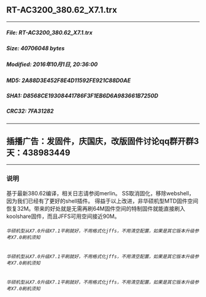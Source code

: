 ## RT-AC3200_380.62_X7.1.trx
 * * *
##### File: RT-AC3200_380.62_X7.1.trx
##### Size: 40706048 bytes
##### Modified: 2016年10月1日, 20:36:00
##### MD5: 2A88D3E452F8E4D11592FE921C88D0AE
##### SHA1: D8568CE19308441786F3F1EB6D6A983661B7250D
##### CRC32: 7FA31282
* * *
## 插播广告：发固件，庆国庆，改版固件讨论qq群开群3天：438983449
* * *
### 说明
基于最新380.62编译，相关日志请参阅merlin。
SS取消固化，移除webshell，因为我们已经有了更好的shell插件。
得益于以上改进，非华硕机型MTD固件空间恢复32M。带来的好处就是无需再刷64M固件空间的特制固件就能直接刷入koolshare固件，而且JFFS可用空间接近90M。

###### `华硕机型从X7.0升级X7.1平刷就好，不用格式化jffs，不用清空配置，如果是其它版本升级参考X7.0刷机须知`
###### `华硕机型从X7.0升级X7.1平刷就好，不用格式化jffs，不用清空配置，如果是其它版本升级参考X7.0刷机须知`
###### `华硕机型从X7.0升级X7.1平刷就好，不用格式化jffs，不用清空配置，如果是其它版本升级参考X7.0刷机须知`


